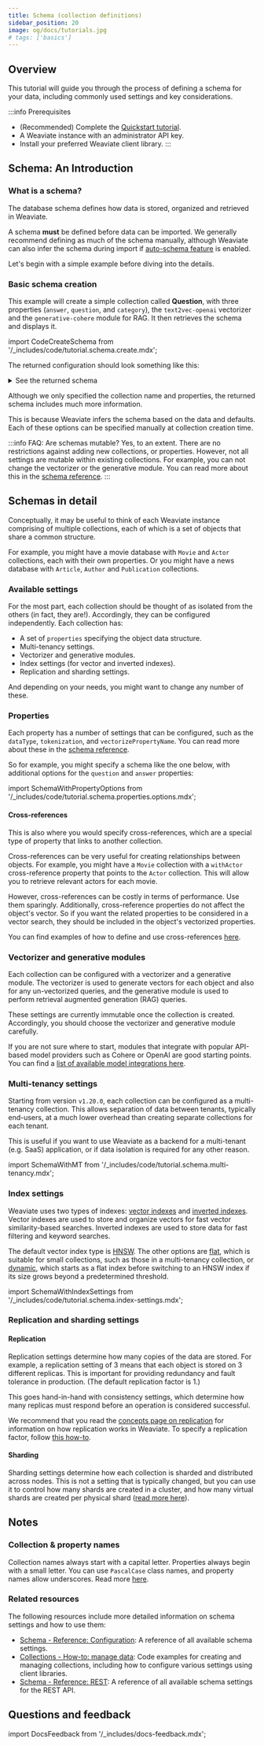 ```yaml
---
title: Schema (collection definitions)
sidebar_position: 20
image: og/docs/tutorials.jpg
# tags: ['basics']
---
```



## Overview

This tutorial will guide you through the process of defining a schema for your data, including commonly used settings and key considerations.

:::info Prerequisites
- (Recommended) Complete the [Quickstart tutorial](../quickstart/index.md).
- A Weaviate instance with an administrator API key.
- Install your preferred Weaviate client library.
:::

## Schema: An Introduction

### What is a schema?

The database schema defines how data is stored, organized and retrieved in Weaviate.

A schema **must** be defined before data can be imported. We generally recommend defining as much of the schema manually, although Weaviate can also infer the schema during import if [auto-schema feature](../config-refs/schema/index.md#auto-schema) is enabled.

Let's begin with a simple example before diving into the details.

### Basic schema creation

This example will create a simple collection called **Question**, with three properties (`answer`, `question`, and `category`), the `text2vec-openai` vectorizer and the `generative-cohere` module for RAG. It then retrieves the schema and displays it.

import CodeCreateSchema from '/_includes/code/tutorial.schema.create.mdx';

<CreateSchema />

The returned configuration should look something like this:

<details>
  <summary>See the returned schema</summary>

Note: results will vary depending on your client library.

```json
{
    "classes": [
        {
            "class": "Question",
            "description": "Information from a Jeopardy! question",
            "invertedIndexConfig": {
                "bm25": {
                    "b": 0.75,
                    "k1": 1.2
                },
                "cleanupIntervalSeconds": 60,
                "stopwords": {
                    "additions": null,
                    "preset": "en",
                    "removals": null
                }
            },
            "moduleConfig": {
                "text2vec-openai": {
                    "model": "ada",
                    "modelVersion": "002",
                    "type": "text",
                    "vectorizeClassName": true
                }
            },
            "properties": [
                {
                    "dataType": [
                        "text"
                    ],
                    "description": "The question",
                    "moduleConfig": {
                        "text2vec-openai": {
                            "skip": false,
                            "vectorizePropertyName": false
                        }
                    },
                    "name": "question",
                    "tokenization": "word"
                },
                {
                    "dataType": [
                        "text"
                    ],
                    "description": "The answer",
                    "moduleConfig": {
                        "text2vec-openai": {
                            "skip": false,
                            "vectorizePropertyName": false
                        }
                    },
                    "name": "answer",
                    "tokenization": "word"
                },
                {
                    "dataType": [
                        "text"
                    ],
                    "description": "The category",
                    "moduleConfig": {
                        "text2vec-openai": {
                            "skip": false,
                            "vectorizePropertyName": false
                        }
                    },
                    "name": "category",
                    "tokenization": "word"
                }
            ],
            "replicationConfig": {
                "factor": 1
            },
            "shardingConfig": {
                "virtualPerPhysical": 128,
                "desiredCount": 1,
                "actualCount": 1,
                "desiredVirtualCount": 128,
                "actualVirtualCount": 128,
                "key": "_id",
                "strategy": "hash",
                "function": "murmur3"
            },
            "vectorIndexConfig": {
                "skip": false,
                "cleanupIntervalSeconds": 300,
                "maxConnections": 32,
                "efConstruction": 128,
                "ef": -1,
                "dynamicEfMin": 100,
                "dynamicEfMax": 500,
                "dynamicEfFactor": 8,
                "vectorCacheMaxObjects": 1000000000000,
                "flatSearchCutoff": 40000,
                "distance": "cosine"
            },
            "vectorIndexType": "hnsw",
            "vectorizer": "text2vec-openai"
        }
    ]
}
```

</details>

Although we only specified the collection name and properties, the returned schema includes much more information.

This is because Weaviate infers the schema based on the data and defaults. Each of these options can be specified manually at collection creation time.

:::info FAQ: Are schemas mutable?
Yes, to an extent. There are no restrictions against adding new collections, or properties. However, not all settings are mutable within existing collections. For example, you can not change the vectorizer or the generative module. You can read more about this in the [schema reference](../config-refs/schema/index.md#mutability).
:::

## Schemas in detail

Conceptually, it may be useful to think of each Weaviate instance comprising of multiple collections, each of which is a set of objects that share a common structure.

For example, you might have a movie database with `Movie` and `Actor` collections, each with their own properties. Or you might have a news database with `Article`, `Author` and `Publication` collections.

### Available settings

For the most part, each collection should be thought of as isolated from the others (in fact, they are!). Accordingly, they can be configured independently. Each collection has:
- A set of `properties` specifying the object data structure.
- Multi-tenancy settings.
- Vectorizer and generative modules.
- Index settings (for vector and inverted indexes).
- Replication and sharding settings.

And depending on your needs, you might want to change any number of these.

### Properties

Each property has a number of settings that can be configured, such as the `dataType`, `tokenization`, and `vectorizePropertyName`. You can read more about these in the [schema reference](../config-refs/schema/index.md#properties).

So for example, you might specify a schema like the one below, with additional options for the `question` and `answer` properties:

import SchemaWithPropertyOptions from '/_includes/code/tutorial.schema.properties.options.mdx';

<SchemaWithPropertyOptions />

#### Cross-references

This is also where you would specify cross-references, which are a special type of property that links to another collection.

Cross-references can be very useful for creating relationships between objects. For example, you might have a `Movie` collection with a `withActor` cross-reference property that points to the `Actor` collection. This will allow you to retrieve relevant actors for each movie.

However, cross-references can be costly in terms of performance. Use them sparingly. Additionally, cross-reference properties do not affect the object's vector. So if you want the related properties to be considered in a vector search, they should be included in the object's vectorized properties.

You can find examples of how to define and use cross-references [here](../manage-data/cross-references.mdx).

### Vectorizer and generative modules

Each collection can be configured with a vectorizer and a generative module. The vectorizer is used to generate vectors for each object and also for any un-vectorized queries, and the generative module is used to perform retrieval augmented generation (RAG) queries.

These settings are currently immutable once the collection is created. Accordingly, you should choose the vectorizer and generative module carefully.

If you are not sure where to start, modules that integrate with popular API-based model providers such as Cohere or OpenAI are good starting points. You can find a [list of available model integrations here](../model-providers/index.md).

### Multi-tenancy settings

Starting from version `v1.20.0`, each collection can be configured as a multi-tenancy collection. This allows separation of data between tenants, typically end-users, at a much lower overhead than creating separate collections for each tenant.

This is useful if you want to use Weaviate as a backend for a multi-tenant (e.g. SaaS) application, or if data isolation is required for any other reason.

import SchemaWithMT from '/_includes/code/tutorial.schema.multi-tenancy.mdx';

<SchemaWithMT />

### Index settings

Weaviate uses two types of indexes: [vector indexes](../concepts/vector-index.md) and [inverted indexes](../concepts/indexing.md#inverted-indexes). Vector indexes are used to store and organize vectors for fast vector similarity-based searches. Inverted indexes are used to store data for fast filtering and keyword searches.

The default vector index type is [HNSW](../concepts/vector-index.md#hierarchical-navigable-small-world-hnsw-index). The other options are [flat](../concepts/vector-index.md#flat-index), which is suitable for small collections, such as those in a multi-tenancy collection, or [dynamic](../concepts/vector-index.md#dynamic-index), which starts as a flat index before switching to an HNSW index if its size grows beyond a predetermined threshold.

import SchemaWithIndexSettings from '/_includes/code/tutorial.schema.index-settings.mdx';

<SchemaWithIndexSettings />

### Replication and sharding settings

#### Replication

Replication settings determine how many copies of the data are stored. For example, a replication setting of 3 means that each object is stored on 3 different replicas. This is important for providing redundancy and fault tolerance in production. (The default replication factor is 1.)

This goes hand-in-hand with consistency settings, which determine how many replicas must respond before an operation is considered successful.

We recommend that you read the [concepts page on replication](../concepts/replication-architecture/index.md) for information on how replication works in Weaviate. To specify a replication factor, follow [this how-to](../manage-data/collections.mdx#replication-settings).

#### Sharding

Sharding settings determine how each collection is sharded and distributed across nodes. This is not a setting that is typically changed, but you can use it to control how many shards are created in a cluster, and how many virtual shards are created per physical shard ([read more here](../config-refs/schema/index.md#shardingconfig)).

## Notes

### Collection & property names

Collection names always start with a capital letter. Properties always begin with a small letter. You can use `PascalCase` class names, and property names allow underscores. Read more [here](../config-refs/schema/index.md).

### Related resources

The following resources include more detailed information on schema settings and how to use them:

- [Schema - Reference: Configuration](../config-refs/schema/index.md): A reference of all available schema settings.
- [Collections - How-to: manage data](../manage-data/collections.mdx): Code examples for creating and managing collections, including how to configure various settings using client libraries.
- [Schema - Reference: REST](/developers/weaviate/api/rest#tag/schema): A reference of all available schema settings for the REST API.


## Questions and feedback

import DocsFeedback from '/_includes/docs-feedback.mdx';

<DocsFeedback/>
